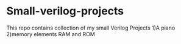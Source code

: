 # Small-verilog-projects
This repo contains collection of my small Verilog Projects
1)A piano
2)memory elements RAM and ROM
